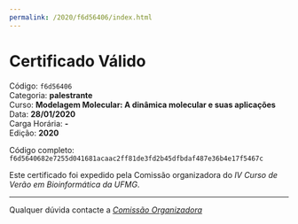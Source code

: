 ```yaml
---
permalink: /2020/f6d56406/index.html
---
```


# Certificado Válido

Código: `f6d56406`<br>
Categoria: **palestrante**<br>
Curso: **Modelagem Molecular: A dinâmica molecular e suas aplicações**<br>
Data: **28/01/2020**<br>
Carga Horária: **-**<br>
Edição: **2020**<br>


Código completo: `f6d5640682e7255d041681acaac2ff81de3fd2b45dfbdaf487e36b4e17f5467c`


Este certificado foi expedido pela Comissão organizadora do *IV Curso de Verão em Bioinformática da UFMG*.

----

Qualquer dúvida contacte a [_Comissão Organizadora_](<mailto:cursobioinfoufmg@gmail.com$subject=[Certificados]>)

